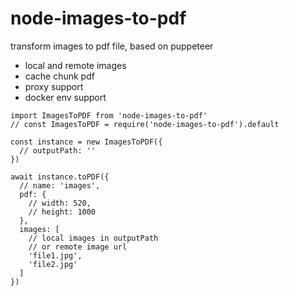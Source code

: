 # node-images-to-pdf

transform images to pdf file, based on puppeteer

* local and remote images
* cache chunk pdf
* proxy support
* docker env support

```
import ImagesToPDF from 'node-images-to-pdf'
// const ImagesToPDF = require('node-images-to-pdf').default

const instance = new ImagesToPDF({
  // outputPath: ''
})

await instance.toPDF({
  // name: 'images',
  pdf: {
    // width: 520,
    // height: 1000
  },
  images: [
    // local images in outputPath
    // or remote image url
    'file1.jpg',
    'file2.jpg'
  ]
})
```
